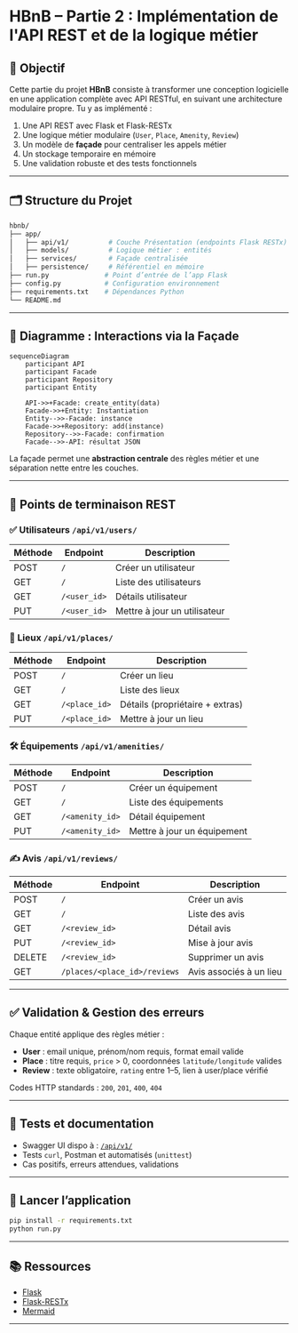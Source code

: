 # HBnB – Partie 2 : Implémentation de l'API REST et de la logique métier

## 🎯 Objectif

Cette partie du projet **HBnB** consiste à transformer une conception logicielle en une application complète avec API RESTful, en suivant une architecture modulaire propre. Tu y as implémenté :

1. Une API REST avec Flask et Flask-RESTx
2. Une logique métier modulaire (`User`, `Place`, `Amenity`, `Review`)
3. Un modèle de **façade** pour centraliser les appels métier
4. Un stockage temporaire en mémoire
5. Une validation robuste et des tests fonctionnels

---

## 🗂 Structure du Projet


```bash
hbnb/
├── app/
│   ├── api/v1/          # Couche Présentation (endpoints Flask RESTx)
│   ├── models/          # Logique métier : entités
│   ├── services/        # Façade centralisée
│   ├── persistence/     # Référentiel en mémoire
├── run.py              # Point d’entrée de l’app Flask
├── config.py           # Configuration environnement
├── requirements.txt    # Dépendances Python
└── README.md
```

---

## 🧠 Diagramme : Interactions via la Façade

```mermaid
sequenceDiagram
    participant API
    participant Facade
    participant Repository
    participant Entity

    API->>+Facade: create_entity(data)
    Facade->>+Entity: Instantiation
    Entity-->>-Facade: instance
    Facade->>+Repository: add(instance)
    Repository-->>-Facade: confirmation
    Facade-->>-API: résultat JSON
```

La façade permet une **abstraction centrale** des règles métier et une séparation nette entre les couches.

---

## 📡 Points de terminaison REST

### ✅ Utilisateurs `/api/v1/users/`
| Méthode | Endpoint         | Description                      |
|---------|------------------|----------------------------------|
| POST    | `/`              | Créer un utilisateur             |
| GET     | `/`              | Liste des utilisateurs           |
| GET     | `/<user_id>`     | Détails utilisateur              |
| PUT     | `/<user_id>`     | Mettre à jour un utilisateur     |

### 🏡 Lieux `/api/v1/places/`
| Méthode | Endpoint         | Description                      |
|---------|------------------|----------------------------------|
| POST    | `/`              | Créer un lieu                    |
| GET     | `/`              | Liste des lieux                  |
| GET     | `/<place_id>`    | Détails (propriétaire + extras)  |
| PUT     | `/<place_id>`    | Mettre à jour un lieu            |

### 🛠 Équipements `/api/v1/amenities/`
| Méthode | Endpoint         | Description                      |
|---------|------------------|----------------------------------|
| POST    | `/`              | Créer un équipement              |
| GET     | `/`              | Liste des équipements            |
| GET     | `/<amenity_id>`  | Détail équipement                |
| PUT     | `/<amenity_id>`  | Mettre à jour un équipement      |

### ✍️ Avis `/api/v1/reviews/`
| Méthode | Endpoint                         | Description                          |
|---------|----------------------------------|--------------------------------------|
| POST    | `/`                              | Créer un avis                        |
| GET     | `/`                              | Liste des avis                       |
| GET     | `/<review_id>`                  | Détail avis                          |
| PUT     | `/<review_id>`                  | Mise à jour avis                     |
| DELETE  | `/<review_id>`                  | Supprimer un avis                    |
| GET     | `/places/<place_id>/reviews`    | Avis associés à un lieu              |

---

## ✅ Validation & Gestion des erreurs

Chaque entité applique des règles métier :

- **User** : email unique, prénom/nom requis, format email valide
- **Place** : titre requis, `price` > 0, coordonnées `latitude/longitude` valides
- **Review** : texte obligatoire, `rating` entre 1–5, lien à user/place vérifié

Codes HTTP standards : `200`, `201`, `400`, `404`

---

## 🧪 Tests et documentation

- Swagger UI dispo à : [`/api/v1/`](http://localhost:5000/api/v1/)
- Tests `curl`, Postman et automatisés (`unittest`)
- Cas positifs, erreurs attendues, validations

---

## 🚀 Lancer l’application

```bash
pip install -r requirements.txt
python run.py
```

---

## 📚 Ressources

- [Flask](https://flask.palletsprojects.com/)
- [Flask-RESTx](https://flask-restx.readthedocs.io/)
- [Mermaid](https://mermaid.js.org/)

---